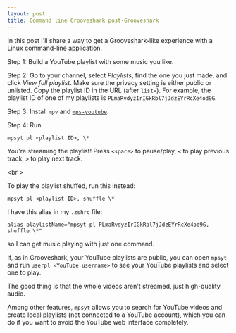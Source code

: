 ```yaml
---
layout: post
title: Command line Grooveshark post-Grooveshark
---
```


In this post I'll share a way to get a Grooveshark-like experience with
a Linux command-line application.

Step 1: Build a YouTube playlist with some music you like.

Step 2: Go to your channel, select _Playlists_, find the one you just made,
and click _View full playlist_.
Make sure the privacy setting is either public or unlisted.
Copy the playlist ID in the URL (after `list=`).
For example, the playlist ID of one of my playlists is
`PLmaRvdyzIrIGkRbl7jJdzEYrRcXe4od9G`.

Step 3: Install `mpv` and [`mps-youtube`](`https://github.com/mps-youtube/mps-youtube`).

Step 4: Run

    mpsyt pl <playlist ID>, \*

You're streaming the playlist!
Press `<space>` to pause/play, `<` to play previous track, `>` to play next
track.

<br \>

To play the playlist shuffed, run this instead:

    mpsyt pl <playlist ID>, shuffle \*

I have this alias in my `.zshrc` file:

    alias playlistName="mpsyt pl PLmaRvdyzIrIGkRbl7jJdzEYrRcXe4od9G, shuffle \*"

so I can get music playing with just one command.

If, as in Grooveshark, your YouTube playlists are public, you can open
`mpsyt` and run `userpl <YouTube username>` to see your YouTube playlists
and select one to play.

The good thing is that the whole videos aren't streamed, just high-quality
audio.

Among other features, `mpsyt` allows you to search for YouTube videos and
create local playlists (not connected to a YouTube account), which you can do
if you want to avoid the YouTube web interface completely.

